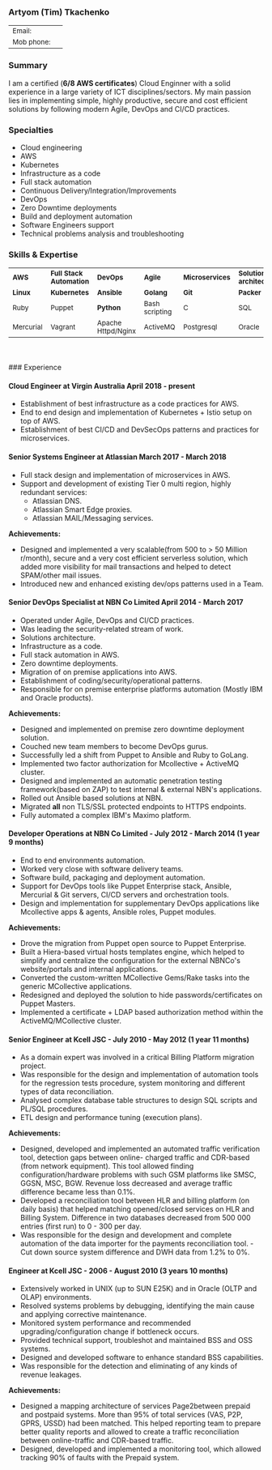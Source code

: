 ### Artyom (Tim) Tkachenko
<table>
  <tbody>
    <tr>
      <td><sub>Email: </sub></td>
      <td><sub></sub></td>
    </tr>
    <tr>
      <td><sub>Mob phone:</sub></td>
      <td><sub></sub></td>
    </tr>
  </tbody>
</table>

### Summary
I am a certified (**6/8 AWS certificates**) Cloud Enginner with a solid experience in a large variety of ICT disciplines/sectors. My main passion lies in implementing simple, highly productive, secure and cost efficient solutions by following modern Agile, DevOps and CI/CD practices.

### Specialties
- Cloud engineering
- AWS
- Kubernetes
- Infrastructure as a code
- Full stack automation
- Continuous Delivery/Integration/Improvements
- DevOps
- Zero Downtime deployments
- Build and deployment automation
- Software Engineers support
- Technical problems analysis and troubleshooting

### Skills & Expertise
<table>
  <tbody>
    <tr>
      <td><sub><strong>AWS</sub></td>
      <td><sub><strong>Full Stack Automation</sub></td>
      <td><sub><strong>DevOps</sub></td>
      <td><sub><strong>Agile</sub></td>
      <td><sub><strong>Microservices</sub></td>
      <td><sub><strong>Solutions architecture</sub></td>
      <td><sub><strong>CI/CD practices</sub></td>
    </tr>
    <tr>
      <td><sub><strong>Linux</sub></td>
      <td><sub><strong>Kubernetes</sub></td>
      <td><sub><strong>Ansible</sub></td>
      <td><sub><strong>Golang</sub></td>
      <td><sub><strong>Git</sub></td>
      <td><sub><strong>Packer</sub></td>
      <td><sub><strong>Docker</sub></td>
    </tr>
    <tr>
      <td><sub>Ruby</sub></td>
      <td><sub>Puppet</sub></td>
      <td><sub><strong>Python</sub></td>
      <td><sub>Bash scripting</sub></td>
      <td><sub>C</sub></td>
      <td><sub>SQL</sub></td>
      <td><sub>PL/SQL</sub></td>
    </tr>
    <tr>
      <td><sub>Mercurial</sub></td>
      <td><sub>Vagrant</sub></td>
      <td><sub>Apache Httpd/Nginx</sub></td>
      <td><sub>ActiveMQ</sub></td>
      <td><sub>Postgresql</sub></td>
      <td><sub>Oracle</sub></td>
      <td><sub>Billing Systems</sub></td>
    </tr>
  </tbody>
</table>
<br>
<br>
### Experience

#### Cloud Engineer at Virgin Australia April 2018 - present

- Establishment of best infrastructure as a code practices for AWS.
- End to end design and implementation of Kubernetes + Istio setup on top of AWS.
- Establishment of best CI/CD and DevSecOps patterns and practices for microservices.

#### Senior Systems Engineer at Atlassian March 2017 - March 2018

- Full stack design and implementation of microservices in AWS.
- Support and development of existing Tier 0 multi region, highly redundant services:
  - Atlassian DNS.
  - Atlassian Smart Edge proxies.
  - Atlassian MAIL/Messaging services.

**Achievements:**

- Designed and implemented a very scalable(from 500 to > 50 Million r/month), secure and a very cost efficient serverless solution, which added more visibility for mail transactions and helped to detect SPAM/other mail issues.
- Introduced new and enhanced existing dev/ops patterns used in a Team.

#### Senior DevOps Specialist at NBN Co Limited  April 2014 - March 2017

- Operated under Agile, DevOps and CI/CD practices.
- Was leading the security-related stream of work.
- Solutions architecture.
- Infrastructure as a code.
- Full stack automation in AWS.
- Zero downtime deployments.
- Migration of on premise applications into AWS.
- Establishment of coding/security/operational patterns.
- Responsible for on premise enterprise platforms automation (Mostly IBM and Oracle products).

**Achievements:**

- Designed and implemented on premise zero downtime deployment solution.
- Couched new team members to become DevOps gurus.
- Successfully led a shift from Puppet to Ansible and Ruby to GoLang.
- Implemented two factor authorization for Mcollective + ActiveMQ cluster.
- Designed and implemented an automatic penetration testing framework(based on ZAP) to test internal & external NBN's applications.  
- Rolled out Ansible based solutions at NBN.
- Migrated **all** non TLS/SSL protected endpoints to HTTPS endpoints.
- Fully automated a complex IBM's Maximo platform.

#### Developer Operations at NBN Co Limited - July 2012 - March 2014 (1 year 9 months)

- End to end environments automation.
- Worked very close with software delivery teams.
- Software build, packaging and deployment automation.
- Support for DevOps tools like Puppet Enterprise stack, Ansible, Mercurial & Git servers, CI/CD servers and orchestration tools.
- Design and implementation for supplementary DevOps applications like Mcollective apps & agents, Ansible roles, Puppet modules.


**Achievements:**

- Drove the migration from Puppet open source to Puppet Enterprise.
- Built a Hiera-based virtual hosts
templates engine, which helped to simplify and centralize the configuration for the external NBNCo's website/portals and internal applications.
- Converted the custom-written MCollective Gems/Rake tasks into the generic
MCollective applications.
- Redesigned and deployed the solution to hide passwords/certificates on Puppet
Masters.
- Implemented a certificate + LDAP based authorization method within the ActiveMQ/MCollective
cluster.

#### Senior Engineer at Kcell JSC - July 2010 - May 2012 (1 year 11 months)


- As a domain expert was involved in a critical Billing
Platform migration project.
- Was responsible for the design and implementation of automation tools for
the regression tests procedure, system monitoring and different types of data reconciliation.
- Analysed
complex database table structures to design SQL scripts and PL/SQL procedures.
- ETL design and
performance tuning (execution plans).

**Achievements:**

- Designed, developed and implemented an automated traffic verification tool, detection gaps between online-
charged traffic and CDR-based (from network equipment). This tool allowed finding configuration/hardware
problems with such GSM platforms like SMSC, GGSN, MSC, BGW. Revenue loss decreased and average
traffic difference became less than 0.1%.
- Developed a reconciliation tool between HLR and billing platform
(on daily basis) that helped matching opened/closed services on HLR and Billing System. Difference in two
databases decreased from 500 000 entries (first run) to 0 - 300 per day.
- Was responsible for the design and
development and complete automation of the data importer for the payments reconciliation tool. - Cut down
source system difference and DWH data from 1.2% to 0%.

#### Engineer at Kcell JSC - 2006 - August 2010 (3 years 10 months)

- Extensively worked in UNIX (up to SUN E25K) and in Oracle (OLTP and OLAP) environments.
- Resolved systems problems by debugging, identifying the main cause and applying corrective maintenance.
- Monitored system performance and recommended upgrading/configuration change if bottleneck occurs.
- Provided technical support, troubleshot and maintained
BSS and OSS systems.
- Designed and developed software to enhance standard BSS capabilities.
- Was responsible for the detection and
eliminating of any kinds of revenue leakages.

**Achievements:**

- Designed a mapping architecture of services
Page2between prepaid and postpaid systems. More than 95% of total services (VAS, P2P, GPRS, USSD) had
been matched. This helped reporting team to prepare better quality reports and allowed to create a traffic
reconciliation between online-traffic and CDR-based traffic.
- Designed, developed and implemented a
monitoring tool, which allowed tracking 90% of faults with the Prepaid system.

